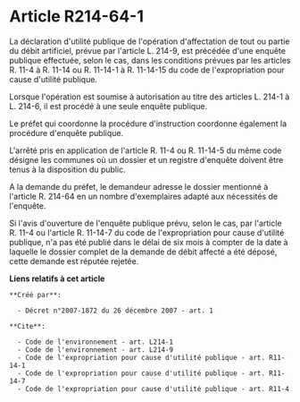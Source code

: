 # Article R214-64-1

La déclaration d'utilité publique de l'opération d'affectation de tout ou partie du débit artificiel, prévue par l'article L.
214-9, est précédée d'une enquête publique effectuée, selon le cas, dans les conditions prévues par les articles R. 11-4 à R.
11-14 ou R. 11-14-1 à R. 11-14-15 du code de l'expropriation pour cause d'utilité publique. 

Lorsque l'opération est soumise à autorisation au titre des articles L. 214-1 à L. 214-6, il est procédé à une seule enquête
publique. 

Le préfet qui coordonne la procédure d'instruction coordonne également la procédure d'enquête publique.

L'arrêté pris en application de l'article R. 11-4 ou R. 11-14-5 du même code désigne les communes où un dossier et un
registre d'enquête doivent être tenus à la disposition du public.

A la demande du préfet, le demandeur adresse le dossier mentionné à l'article R. 214-64 en un nombre d'exemplaires adapté aux
nécessités de l'enquête. 

Si l'avis d'ouverture de l'enquête publique prévu, selon le cas, par l'article R. 11-4 ou l'article R. 11-14-7 du code de
l'expropriation pour cause d'utilité publique, n'a pas été publié dans le délai de six mois à compter de la date à laquelle
le dossier complet de la demande de débit affecté a été déposé, cette demande est réputée rejetée.

**Liens relatifs à cet article**

	**Créé par**:

	  - Décret n°2007-1872 du 26 décembre 2007 - art. 1

	**Cite**:

	  - Code de l'environnement - art. L214-1
	  - Code de l'environnement - art. L214-9
	  - Code de l'expropriation pour cause d'utilité publique - art. R11-14-1
	  - Code de l'expropriation pour cause d'utilité publique - art. R11-14-7
	  - Code de l'expropriation pour cause d'utilité publique - art. R11-4
